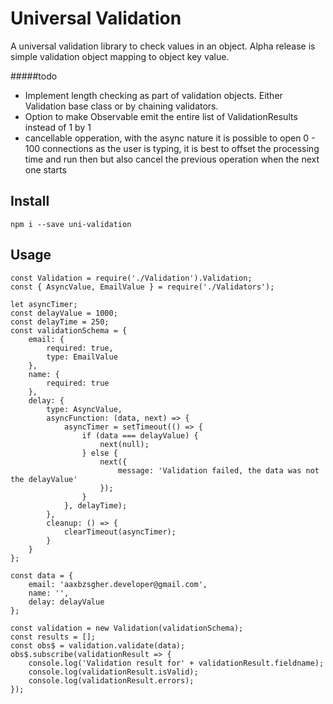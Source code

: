 # Universal Validation

A universal validation library to check values in an object. Alpha release is simple validation object mapping to object key value. 

#####todo
- Implement length checking as part of validation objects. Either Validation base class or by chaining validators.
- Option to make Observable emit the entire list of ValidationResults instead of 1 by 1
- cancellable opperation, with the async nature it is possible to open 0 - 100 connections as the user is typing, it is best to offset the processing time and run then but also cancel the previous operation when the next one starts

## Install
```
npm i --save uni-validation
```

## Usage
```
const Validation = require('./Validation').Validation;
const { AsyncValue, EmailValue } = require('./Validators');

let asyncTimer;
const delayValue = 1000;
const delayTime = 250;
const validationSchema = {
    email: {
        required: true,
        type: EmailValue
    },
    name: {
        required: true
    },
    delay: {
        type: AsyncValue,
        asyncFunction: (data, next) => {
            asyncTimer = setTimeout(() => {
                if (data === delayValue) {
                    next(null);
                } else {
                    next({
                        message: 'Validation failed, the data was not the delayValue'
                    });
                }
            }, delayTime);
        },
        cleanup: () => {
            clearTimeout(asyncTimer);
        }
    }
};

const data = {
    email: 'aaxbzsgher.developer@gmail.com',
    name: '',
    delay: delayValue
};

const validation = new Validation(validationSchema);
const results = [];
const obs$ = validation.validate(data);
obs$.subscribe(validationResult => {
    console.log('Validation result for' + validationResult.fieldname);
    console.log(validationResult.isValid);
    console.log(validationResult.errors);
});
```